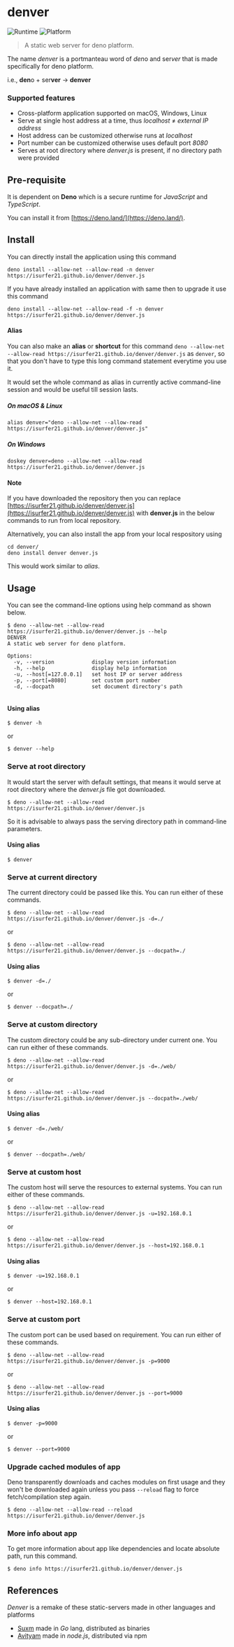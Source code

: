 # denver

![Runtime](https://img.shields.io/badge/deno-v1.0-green)
![Platform](https://img.shields.io/badge/platform-macOS%20%7C%20Windows%20%7C%20Linux-lightgrey)

> A static web server for deno platform.

The name *denver* is a portmanteau word of *den*o and ser*ver* that is made specifically for deno platform. 

i.e., **den**o + ser**ver** → **denver** 

### Supported features

- Cross-platform application supported on macOS, Windows, Linux
- Serve at single host address at a time, thus *localhost* ≠ *external IP address*
- Host address can be customized otherwise runs at *localhost*
- Port number can be customized otherwise uses default port *8080*
- Serves at root directory where *denver.js* is present, if no directory path were provided

## Pre-requisite
It is dependent on **Deno** which is a secure runtime for *JavaScript* and *TypeScript*. 

You can install it from [https://deno.land/](https://deno.land/).

## Install 
You can directly install the application using this command

```
deno install --allow-net --allow-read -n denver https://isurfer21.github.io/denver/denver.js
```

If you have already installed an application with same then to upgrade it use this command

```
deno install --allow-net --allow-read -f -n denver https://isurfer21.github.io/denver/denver.js
```

#### Alias
You can also make an **alias** or **shortcut** for this command `deno --allow-net --allow-read https://isurfer21.github.io/denver/denver.js` as `denver`, so that you don't have to type this long command statement everytime you use it.

It would set the whole command as alias in currently active command-line session and would be useful till session lasts.

##### On macOS & Linux
```
alias denver="deno --allow-net --allow-read https://isurfer21.github.io/denver/denver.js"
```
##### On Windows
```
doskey denver=deno --allow-net --allow-read https://isurfer21.github.io/denver/denver.js
```

#### Note
If you have downloaded the repository then you can replace [https://isurfer21.github.io/denver/denver.js](https://isurfer21.github.io/denver/denver.js) with **denver.js** in the below commands to run from local repository.

Alternatively, you can also install the app from your local respository using 

```
cd denver/
deno install denver denver.js
```

This would work similar to *alias*.

## Usage
You can see the command-line options using help command as shown below.

```
$ deno --allow-net --allow-read https://isurfer21.github.io/denver/denver.js --help
DENVER
A static web server for deno platform.

Options:
  -v, --version            display version information
  -h, --help               display help information
  -u, --host[=127.0.0.1]   set host IP or server address
  -p, --port[=8080]        set custom port number
  -d, --docpath            set document directory's path
    
```

#### Using alias
```
$ denver -h
```
or 

```
$ denver --help
```

### Serve at root directory
It would start the server with default settings, that means it would serve at root directory where the *denver.js* file got downloaded.

```
$ deno --allow-net --allow-read https://isurfer21.github.io/denver/denver.js
```

So it is advisable to always pass the serving directory path in command-line parameters.

#### Using alias
```
$ denver
```

### Serve at current directory
The current directory could be passed like this. You can run either of these commands.

```
$ deno --allow-net --allow-read https://isurfer21.github.io/denver/denver.js -d=./
```
or

```
$ deno --allow-net --allow-read https://isurfer21.github.io/denver/denver.js --docpath=./
```

#### Using alias
```
$ denver -d=./
```
or

```
$ denver --docpath=./
```

### Serve at custom directory
The custom directory could be any sub-directory under current one. You can run either of these commands.

```
$ deno --allow-net --allow-read https://isurfer21.github.io/denver/denver.js -d=./web/
```
or

```
$ deno --allow-net --allow-read https://isurfer21.github.io/denver/denver.js --docpath=./web/
```

#### Using alias
```
$ denver -d=./web/
```
or

```
$ denver --docpath=./web/
```

### Serve at custom host
The custom host will serve the resources to external systems. You can run either of these commands.

```
$ deno --allow-net --allow-read https://isurfer21.github.io/denver/denver.js -u=192.168.0.1
```
or

```
$ deno --allow-net --allow-read https://isurfer21.github.io/denver/denver.js --host=192.168.0.1
```

#### Using alias
```
$ denver -u=192.168.0.1
```
or

```
$ denver --host=192.168.0.1
```

### Serve at custom port
The custom port can be used based on requirement. You can run either of these commands.

```
$ deno --allow-net --allow-read https://isurfer21.github.io/denver/denver.js -p=9000
```
or

```
$ deno --allow-net --allow-read https://isurfer21.github.io/denver/denver.js --port=9000
```

#### Using alias
```
$ denver -p=9000
```
or

```
$ denver --port=9000
```

### Upgrade cached modules of app
Deno transparently downloads and caches modules on first usage and they won't be downloaded again unless you pass `--reload` flag to force fetch/compilation step again.

```
$ deno --allow-net --allow-read --reload https://isurfer21.github.io/denver/denver.js
```

### More info about app
To get more information about app like dependencies and locate absolute path, run this command.

```
$ deno info https://isurfer21.github.io/denver/denver.js
```

## References
*Denver* is a remake of these static-servers made in other languages and platforms

- [Suxm](https://isurfer21.github.io/Suxm/) made in *Go* lang, distributed as binaries
- [Avityam](https://www.npmjs.com/package/avityam) made in *node.js*, distributed via npm 